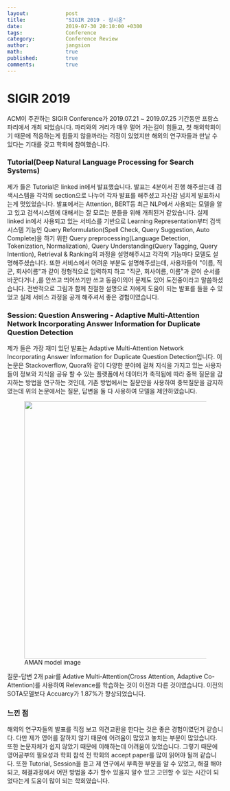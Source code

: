 ```yaml
---
layout:            post
title:             "SIGIR 2019 - 장시온"
date:              2019-07-30 20:10:00 +0300
tags:              Conference
category:          Conference Review
author:            jangsion
math:              true
published:         true
comments:          true
---
```

# SIGIR 2019
ACM이 주관하는 SIGIR Conference가 2019.07.21 ~ 2019.07.25 기간동안 프랑스 파리에서 개최 되었습니다.
파리와의 거리가 매우 멀어 가는길이 힘들고, 첫 해외학회이기 때문에 적응하는게 힘들지 않을까라는 걱정이 있었지만 해외의 연구자들과 만날 수 있다는 기대를 갖고 학회에 참여했습니다.


### Tutorial(Deep Natural Language Processing for Search Systems)
제가 들은 Tutorial은 linked in에서 발표했습니다. 발표는 4분이서 진행 해주셨는데 검색시스템을 각각의 section으로 나누어 각자 발표를 해주셨고 자신감 넘치게 발표하시는게 멋있었습니다.
발표에서는 Attention, BERT등 최근 NLP에서 사용되는 모델을 알고 있고 검색시스템에 대해서는 잘 모르는 분들을 위해 개최된거 같았습니다.
실제 linked in에서 사용되고 있는 서비스를 기반으로 Learning Representation부터 검색시스템 기능인 Query Reformulation(Spell Check, Query Suggestion, Auto Complete)을 하기 위한 Query preprocessing(Language Detection, Tokenization, Normalization), Query Understanding(Query Tagging, Query Intention), Retrieval & Ranking의 과정을 설명해주시고 각각의 기능마다 모델도 설명해주셨습니다. 또한 서비스에서 어려운 부분도 설명해주셨는데, 사용자들이 "이름, 직군, 회사이름"과 같이 정형적으로 입력하지 하고 "직군, 회사이름, 이름"과 같이 순서를 바꾼다거나 ,를 안쓰고 띄어쓰기만 쓰고 동음이의어 문제도 있어 도전중이라고 말씀하셨습니다. 전반적으로 그림과 함께 친절한 설명으로 저에게 도움이 되는 발표를 들을 수 있었고 실제 서비스 과정을 공개 해주셔서 좋은 경험이였습니다.


### Session: Question Answering - Adaptive Multi-Attention Network Incorporating Answer Information for Duplicate Question Detection
제가 들은 가장 재미 있던 발표는 Adaptive Multi-Attention Network Incorporating Answer Information for Duplicate Question Detection입니다. 이 논문은 Stackoverflow, Quora와 같이 다양한 분야에 걸쳐 지식을 가지고 있는 사용자들이 정보와 지식을 공유 할 수 있는 플랫폼에서 데이터가 축적됨에 따라 중복 질문을 감지하는 방법을 연구하는 것인데, 기존 방법에서는 질문만을 사용하여 중복질문을 감지하였는데 위의 논문에서는 질문, 답변을 둘 다 사용하여 모델을 제안하였습니다.

<figure>
   <img src="{{ "/media/img/sigir2019/AMAN.png" | absolute_url }}" width='600'/>
   <figcaption> AMAN model image </figcaption>
</figure>

질문-답변 2개 pair를 Adative Multi-Attention(Cross Attention, Adaptive Co-Attention)를 사용하여 Relevance를 학습하는 것이 이전과 다른 것이였습니다. 이전의 SOTA모델보다 Accuarcy가 1.87%가 향상되었습니다.     


### 느낀 점
해외의 연구자들의 발표를 직접 보고 의견교환을 한다는 것은 좋은 경험이였던거 같습니다. 다만 제가 영어를 잘하지 않기 때문에 어려움이 많았고 놓치는 부분이 많았습니다. 또한 논문자체가 쉽지 않았기 때문에 이해하는데 어려움이 있었습니다. 그렇기 때문에 영어공부의 필요성과 학회 참석 전 학회의 accept paper를 많이 읽어야 될꺼 같습니다. 또한 Tutorial, Session을 듣고 제 연구에서 부족한 부분을 알 수 있었고, 해결 해야되고, 해결과정에서 어떤 방법을 추가 할수 있을지 알수 있고 고민할 수 있는 시간이 되었다는게 도움이 많이 되는 학회였습니다.
